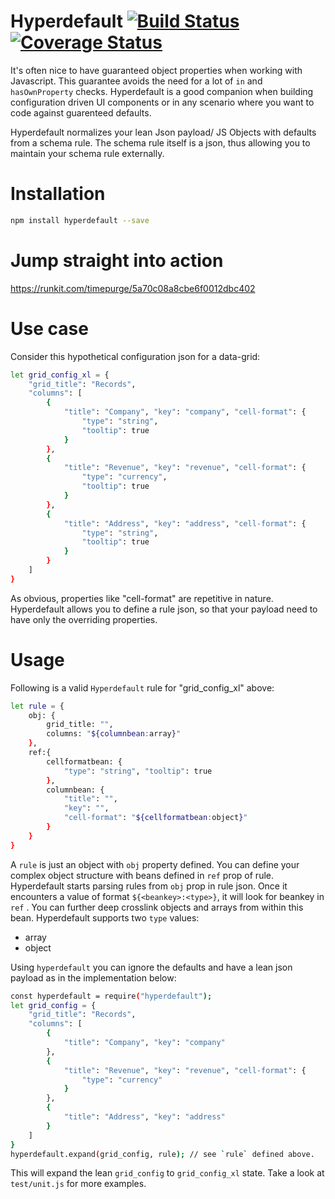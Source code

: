 # Hyperdefault [![Build Status](https://travis-ci.org/timepurge/hyperdefault.svg?branch=master)](https://travis-ci.org/timepurge/hyperdefault) [![Coverage Status](https://coveralls.io/repos/github/timepurge/hyperdefault/badge.svg?branch=master)](https://coveralls.io/github/timepurge/hyperdefault?branch=master)

It's often nice to have guaranteed object properties when working with Javascript. This guarantee avoids the need for a lot of `in` and `hasOwnProperty` checks. Hyperdefault is a good companion when building configuration driven UI components or in any scenario where you want to code against guarenteed defaults.

Hyperdefault normalizes your lean Json payload/ JS Objects with defaults from a schema rule. The schema rule itself is a json, thus allowing you to maintain your schema rule externally.



# Installation
```sh
npm install hyperdefault --save
```

# Jump straight into action
https://runkit.com/timepurge/5a70c08a8cbe6f0012dbc402

# Use case
Consider this hypothetical configuration json for a data-grid:
```sh
let grid_config_xl = { 
    "grid_title": "Records", 
    "columns": [
        { 
            "title": "Company", "key": "company", "cell-format": { 
                "type": "string", 
                "tooltip": true
            } 
        },
        { 
            "title": "Revenue", "key": "revenue", "cell-format": { 
                "type": "currency", 
                "tooltip": true 
            }
        }, 
        { 
            "title": "Address", "key": "address", "cell-format": { 
                "type": "string", 
                "tooltip": true 
            }
        }
    ]
} 
```

As obvious, properties like "cell-format" are repetitive in nature. Hyperdefault allows you to define a rule json, so that your payload need to have only the overriding properties.

# Usage
Following is a valid `Hyperdefault` rule for "grid_config_xl" above:

```sh
let rule = { 
    obj: { 
        grid_title: "", 
        columns: "${columnbean:array}" 
    },
    ref:{
        cellformatbean: { 
            "type": "string", "tooltip": true 
        }, 
        columnbean: { 
            "title": "", 
            "key": "", 
            "cell-format": "${cellformatbean:object}" 
        }
    }
} 
```

A `rule` is just an object with `obj` property defined. You can define your complex object structure with beans defined in `ref` prop of rule. 
Hyperdefault starts parsing rules from `obj` prop in rule json. Once it encounters a value of format `${<beankey>:<type>}`, it will look for beankey in `ref` . You can further deep crosslink objects and arrays from within this bean. Hyperdefault supports two `type` values:
  - array
  - object

Using `hyperdefault` you can ignore the defaults and have a lean json payload as in the implementation below:

```sh
const hyperdefault = require("hyperdefault");
let grid_config = { 
    "grid_title": "Records", 
    "columns": [
        { 
            "title": "Company", "key": "company"
        },
        { 
            "title": "Revenue", "key": "revenue", "cell-format": { 
                "type": "currency"
            }
        }, 
        { 
            "title": "Address", "key": "address"
        }
    ]
}
hyperdefault.expand(grid_config, rule); // see `rule` defined above.
```

This will expand the lean `grid_config` to `grid_config_xl` state. 
Take a look at `test/unit.js` for more examples.
